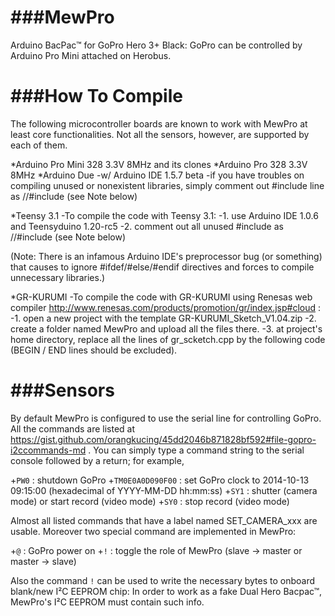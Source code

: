 ###MewPro
======
Arduino BacPac™ for GoPro Hero 3+ Black: GoPro can be controlled by Arduino Pro Mini attached on Herobus.


###How To Compile
======
The following microcontroller boards are known to work with MewPro at least core functionalities. Not all the sensors, however, are supported by each of them.

*Arduino Pro Mini 328 3.3V 8MHz and its clones
*Arduino Pro 328 3.3V 8MHz
*Arduino Due
  -w/ Arduino IDE 1.5.7 beta
  -if you have troubles on compiling unused or nonexistent libraries, simply comment out #include line as //#include (see Note below)

*Teensy 3.1
  -To compile the code with Teensy 3.1:
  -1. use Arduino IDE 1.0.6 and Teensyduino 1.20-rc5
  -2. comment out all unused #include as //#include (see Note below)

(Note: There is an infamous Arduino IDE's preprocessor bug (or something) that causes to ignore #ifdef/#else/#endif directives and forces to compile unnecessary libraries.)

*GR-KURUMI
  -To compile the code with GR-KURUMI using Renesas web compiler     http://www.renesas.com/products/promotion/gr/index.jsp#cloud :
  -1. open a new project with the template GR-KURUMI_Sketch_V1.04.zip
  -2. create a folder named MewPro and upload all the files there.
  -3. at project's home directory, replace all the lines of gr_scketch.cpp by the following code (BEGIN / END lines should be excluded).

###Sensors
======
By default MewPro is configured to use the serial line for controlling GoPro. All the commands are listed at https://gist.github.com/orangkucing/45dd2046b871828bf592#file-gopro-i2ccommands-md . You can simply type a command string to the serial console followed by a return; for example,

+`PW0` : shutdown GoPro
+`TM0E0A0D090F00` : set GoPro clock to 2014-10-13 09:15:00 (hexadecimal of YYYY-MM-DD hh:mm:ss)
+`SY1` : shutter (camera mode) or start record (video mode)
+`SY0` : stop record (video mode)

Almost all listed commands that have a label named SET_CAMERA_xxx are usable. Moreover two special command are implemented in MewPro:

+`@` : GoPro power on
+`!` : toggle the role of MewPro (slave -> master or master -> slave)

Also the command `!` can be used to write the necessary bytes to onboard blank/new I²C EEPROM chip: In order to work as a fake Dual Hero Bacpac™, MewPro's I²C EEPROM must contain such info.
